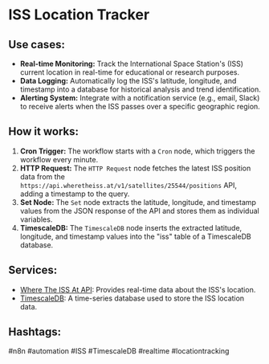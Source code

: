 # ISS Location Tracker

## Use cases:

-   **Real-time Monitoring:** Track the International Space Station's (ISS) current location in real-time for educational or research purposes.
-   **Data Logging:** Automatically log the ISS's latitude, longitude, and timestamp into a database for historical analysis and trend identification.
-   **Alerting System:** Integrate with a notification service (e.g., email, Slack) to receive alerts when the ISS passes over a specific geographic region.

## How it works:

1.  **Cron Trigger:** The workflow starts with a `Cron` node, which triggers the workflow every minute.
2.  **HTTP Request:** The `HTTP Request` node fetches the latest ISS position data from the `https://api.wheretheiss.at/v1/satellites/25544/positions` API, adding a timestamp to the query.
3.  **Set Node:** The `Set` node extracts the latitude, longitude, and timestamp values from the JSON response of the API and stores them as individual variables.
4.  **TimescaleDB:** The `TimescaleDB` node inserts the extracted latitude, longitude, and timestamp values into the "iss" table of a TimescaleDB database.

## Services:

-   [Where The ISS At API](https://api.wheretheiss.at/): Provides real-time data about the ISS's location.
-   [TimescaleDB](https://www.timescale.com/): A time-series database used to store the ISS location data.

## Hashtags:

#n8n #automation #ISS #TimescaleDB #realtime #locationtracking

